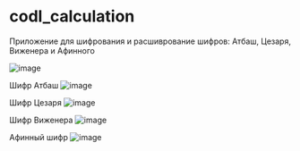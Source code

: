 # codl_calculation

Приложение для шифрования и расшиврование шифров: Атбаш, Цезаря, Виженера и Афинного

![image](https://user-images.githubusercontent.com/61097345/212021106-3a719b36-99a5-4481-b886-e35ef3a0da7c.png)

Шифр Атбаш
![image](https://user-images.githubusercontent.com/61097345/212021503-97747c64-aa62-4b38-a1ff-50e89f8089ce.png)

Шифр Цезаря
![image](https://user-images.githubusercontent.com/61097345/212021609-c93fe1e1-015f-4f0c-adea-e849a19c7245.png)

Шифр Виженера
![image](https://user-images.githubusercontent.com/61097345/212021729-69520bea-daec-4a6e-8d87-f759f9d63c80.png)

Афинный шифр
![image](https://user-images.githubusercontent.com/61097345/212021876-03c78c67-5d22-452b-a9f3-d79ba18b0e1a.png)
